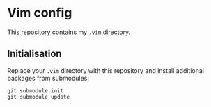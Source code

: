 # Vim config

This repository contains my `.vim` directory.

## Initialisation

Replace your `.vim` directory with this repository and install additional packages from submodules:
```
git submodule init
git submodule update
```

